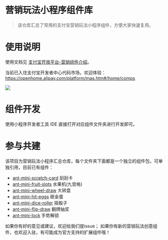 # 营销玩法小程序组件库

> 该仓库汇总了常用的支付宝营销玩法小程序组件，方便大家快速复用。

# 使用说明
使用文档见 [支付宝开放平台-营销组件介绍](https://opendocs.alipay.com/mini/00cfli)。

当前已入住支付宝开发者中心代码市场，欢迎体验：https://openhome.alipay.com/platform/mas.htm#/home/comps

![](https://img.alicdn.com/tfs/TB1uiTjxhD1gK0jSZFyXXciOVXa-2956-1574.png)

# 组件开发
使用小程序开发者工具 IDE 直接打开对应组件文件夹进行开发即可。

# 参与共建
该项目为营销玩法小程序汇总仓库，每个文件夹下面都是一个独立的组件包，可单独引用，目前已有组件：
- [ant-mini-scratch-card](https://www.npmjs.com/package/ant-mini-scratch-card) 刮刮卡
- [ant-mini-fruit-slots](https://www.npmjs.com/package/ant-mini-fruit-slots) 水果机(九宫格)
- [ant-mini-wheel-draw](https://www.npmjs.com/package/ant-mini-wheel-draw) 大转盘
- [ant-mini-hit-eggs](https://www.npmjs.com/package/ant-mini-hit-eggs) 砸金蛋
- [ant-mini-dice-roller](https://www.npmjs.com/package/ant-mini-dice-roller) 摇骰子
- [ant-mini-flip-draw](https://www.npmjs.com/package/ant-mini-flip-draw) 翻牌抽奖
- [ant-mini-lock](https://www.npmjs.com/package/ant-mini-lock) 手势解锁

如果你有好的意见或建议，欢迎给我们提issue；
如果你有新的营销玩法创意组件，也欢迎入驻，有可能成为官方支持的扩展组件哦！